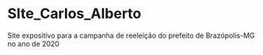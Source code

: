 # SIte_Carlos_Alberto
Site expositivo para a campanha de reeleição do prefeito de Brazópolis-MG no ano de 2020
